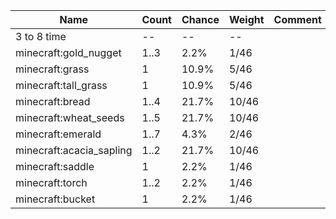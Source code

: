 | Name                     | Count | Chance | Weight | Comment |
| ------------------------ | ----- | ------ | ------ | ------- |
| 3 to 8 time              |    -- |     -- |     -- |         |
| minecraft:gold_nugget    |  1..3 |   2.2% |   1/46 |         |
| minecraft:grass          |     1 |  10.9% |   5/46 |         |
| minecraft:tall_grass     |     1 |  10.9% |   5/46 |         |
| minecraft:bread          |  1..4 |  21.7% |  10/46 |         |
| minecraft:wheat_seeds    |  1..5 |  21.7% |  10/46 |         |
| minecraft:emerald        |  1..7 |   4.3% |   2/46 |         |
| minecraft:acacia_sapling |  1..2 |  21.7% |  10/46 |         |
| minecraft:saddle         |     1 |   2.2% |   1/46 |         |
| minecraft:torch          |  1..2 |   2.2% |   1/46 |         |
| minecraft:bucket         |     1 |   2.2% |   1/46 |         |